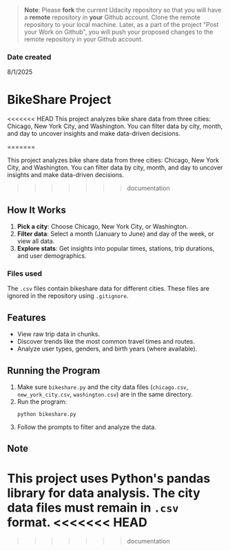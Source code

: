 >**Note**: Please **fork** the current Udacity repository so that you will have a **remote** repository in **your** Github account. Clone the remote repository to your local machine. Later, as a part of the project "Post your Work on Github", you will push your proposed changes to the remote repository in your Github account.

### Date created
8/1/2025

# BikeShare Project
<<<<<<< HEAD
This project analyzes bike share data from three cities: Chicago, New York City, and Washington. You can filter data by city, month, and day to uncover insights and make data-driven decisions.

=======

This project analyzes bike share data from three cities: Chicago, New York City, and Washington. You can filter data by city, month, and day to uncover insights and make data-driven decisions.

>>>>>>> documentation
## How It Works
1. **Pick a city**: Choose Chicago, New York City, or Washington.
2. **Filter data**: Select a month (January to June) and day of the week, or view all data.
3. **Explore stats**: Get insights into popular times, stations, trip durations, and user demographics.

### Files used
The `.csv` files contain bikeshare data for different cities. These files are ignored in the repository using `.gitignore`.

## Features
- View raw trip data in chunks.
- Discover trends like the most common travel times and routes.
- Analyze user types, genders, and birth years (where available).

## Running the Program
1. Make sure `bikeshare.py` and the city data files (`chicago.csv`, `new_york_city.csv`, `washington.csv`) are in the same directory.
2. Run the program:
   ```
   python bikeshare.py
   ```
3. Follow the prompts to filter and analyze the data.

## Note
This project uses Python's pandas library for data analysis. The city data files must remain in `.csv` format.
<<<<<<< HEAD
=======



>>>>>>> documentation


